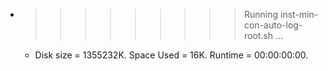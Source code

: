 * >>>>>>>>> Running inst-min-con-auto-log-root.sh ...
  * Disk size = 1355232K. Space Used = 16K. Runtime = 00:00:00:00.
